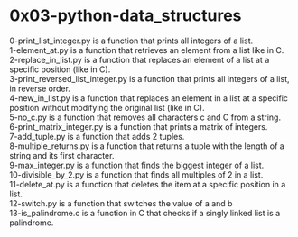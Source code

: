 <h1>0x03-python-data_structures</h1>

0-print_list_integer.py is a function that prints all integers of a list.<br />
1-element_at.py is a function that retrieves an element from a list like in C.<br />
2-replace_in_list.py is a function that replaces an element of a list at a specific position (like in C).<br />
3-print_reversed_list_integer.py is a function that prints all integers of a list, in reverse order.<br />
4-new_in_list.py is a function that replaces an element in a list at a specific position without modifying the original list (like in C).<br />
5-no_c.py is a function that removes all characters c and C from a string.<br />
6-print_matrix_integer.py is a function that prints a matrix of integers.<br />
7-add_tuple.py is a function that adds 2 tuples.<br />
8-multiple_returns.py is a function that returns a tuple with the length of a string and its first character.<br />
9-max_integer.py is a function that finds the biggest integer of a list.<br />
10-divisible_by_2.py is a function that finds all multiples of 2 in a list.<br />
11-delete_at.py is a function that deletes the item at a specific position in a list.<br />
12-switch.py is a function that switches the value of a and b<br />
13-is_palindrome.c is a function in C that checks if a singly linked list is a palindrome.<br />